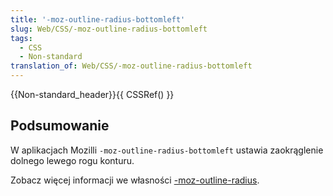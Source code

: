 ```yaml
---
title: '-moz-outline-radius-bottomleft'
slug: Web/CSS/-moz-outline-radius-bottomleft
tags:
  - CSS
  - Non-standard
translation_of: Web/CSS/-moz-outline-radius-bottomleft
---
```

{{Non-standard_header}}{{ CSSRef() }}

## Podsumowanie

W aplikacjach Mozilli `-moz-outline-radius-bottomleft` ustawia zaokrąglenie dolnego lewego rogu konturu.

Zobacz więcej informacji we własności [-moz-outline-radius](pl/CSS/-moz-outline-radius).
